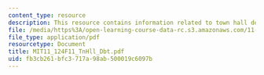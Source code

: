 ```yaml
---
content_type: resource
description: This resource contains information related to town hall debate.
file: /media/https%3A/open-learning-course-data-rc.s3.amazonaws.com/11-124-introduction-to-education-looking-forward-and-looking-back-on-education-fall-2011/fb3cb261bfc3717a98ab500019c6097b_MIT11_124F11_TnHll_Dbt.pdf
file_type: application/pdf
resourcetype: Document
title: MIT11_124F11_TnHll_Dbt.pdf
uid: fb3cb261-bfc3-717a-98ab-500019c6097b
---
```

